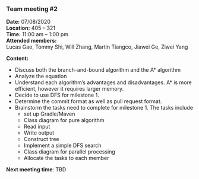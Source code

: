### **Team meeting #2**

**Date:** 07/08/2020  
**Location:** 405 – 321  
**Time:** 11:00 am – 1:00 pm   
**Attended members:**   
Lucas Gao, Tommy Shi, Will Zhang, Martin Tiangco, Jiawei Ge, Ziwei Yang

**Content:**
- Discuss both the branch-and-bound algorithm and the A* algorithm
- Analyze the equation 
- Understand each algorithm’s advantages and disadvantages. A* is more efficient, however it requires larger memory.
- Decide to use DFS for milestone 1.
- Determine the commit format as well as pull request format.
- Brainstorm the tasks need to complete for milestone 1. The tasks include 
    - set up Gradle/Maven
    - Class diagram for pure algorithm
    - Read input
    - Write output
    - Construct tree
    - Implement a simple DFS search
    - Class diagram for parallel processing
    - Allocate the tasks to each member

**Next meeting time**: TBD
